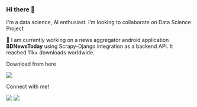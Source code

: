 ### Hi there 👋

I'm a data science, AI enthusiast. 
I’m looking to collaborate on Data Science Project

🔭 I am currently working on a news aggregator android application **BDNewsToday** using Scrapy-Django integration as a backend API. It reached 11k+ downloads worldwide.

Download from here

[<img src="https://img.shields.io/badge/Google_Play-414141?style=for-the-badge&logo=google-play&logoColor=white" />](https://play.google.com/store/apps/details?id=com.softaholik.bdnewstoday&hl=en&gl=US "BDNewsToday")

Connect with me!

[<img src="https://img.shields.io/badge/LinkedIn-0077B5?style=for-the-badge&logo=linkedin&logoColor=white" />](https://www.linkedin.com/in/ahmedshahriar/ "Ahmed Shahriar Sakib's LinkedIn") [<img src="https://img.shields.io/badge/Gmail-D14836?style=for-the-badge&logo=gmail&logoColor=white" />](mailto:ahmed.shahriar.sakib@gmail.com?subject=Github%20Visitor&body=Hi%20Sakib,... "ahmed.shahriar.sakib@gmail.com" )


<!--
**ahmedshahriar/ahmedshahriar** is a ✨ _special_ ✨ repository because its `README.md` (this file) appears on your GitHub profile.

Here are some ideas to get you started:
[![Sakib's github stats](https://github-readme-stats.vercel.app/api?username=ahmedshahriar&theme=blue-green)](https://github.com/ahmedshahriar)

![1](https://github-readme-stats.vercel.app/api/top-langs/?username=ahmedshahriar&theme=blue-green)

- 🔭 I’m currently working on ...
- 🌱 I’m currently learning ...
- 👯 I’m looking to collaborate on ...
- 🤔 I’m looking for help with ...
- 💬 Ask me about ...
- 📫 How to reach me: ...
- 😄 Pronouns: ...
- ⚡ Fun fact: ...
-->

